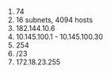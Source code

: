 1. 74
2. 16 subnets, 4094 hosts
3. 182.144.10.6
4. 10.145.100.1 - 10.145.100.30
5. 254
6. /23
7. 172.18.23.255
